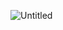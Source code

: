 ![Untitled](https://user-images.githubusercontent.com/71908151/134790833-d3696779-bbef-4886-82d5-637d49931de7.gif)

